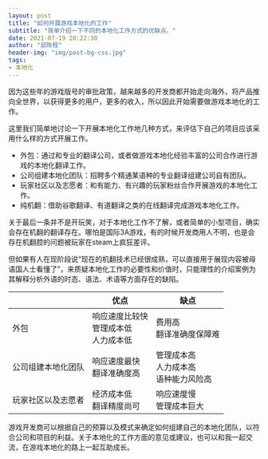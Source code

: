 ```yaml
---
layout: post
title: "如何开展游戏本地化的工作"
subtitle: "简单介绍一下不同的本地化工作方式的优缺点。"
date: 2021-07-19 20:22:30
author: "邱陈程"
header-img: "img/post-bg-css.jpg"
tags:
- 本地化
---
```


因为这些年的游戏版号的审批政策，越来越多的开发商都开始走向海外，将产品推向全世界，以获得更多的用户，更多的收入，所以因此开始需要做游戏本地化的工作。

这里我们简单地讨论一下开展本地化工作地几种方式，来评估下自己的项目应该采用什么样的方式开展工作。

- 外包：通过和专业的翻译公司，或者做游戏本地化经验丰富的公司合作进行游戏的本地化翻译工作。
- 公司组建本地化团队：招聘多个精通某语种的专业翻译组建公司自有团队。
- 玩家社区以及志愿者：和有能力、有兴趣的玩家粉丝合作开展游戏的本地化工作。
- 纯机翻：借助谷歌翻译、有道翻译之类的在线翻译完成游戏本地化工作。

关于最后一条并不是开玩笑，对于本地化工作不了解，或者简单的小型项目，确实会存在机翻的翻译存在。哪怕是国际3A游戏，有的时候开发商用人不明，也是会存在机翻腔的问题被玩家在steam上疯狂差评。

但如果有人在现阶段说“现在的机翻技术已经很成熟，可以直接用于展现内容被母语国人士看懂了”，来质疑本地化工作的必要性和价值时，只能理性的介绍案例为其解释分析外语的时态、语法、术语等方面存在的缺陷。

|                    | 优点 | 缺点 |
| ---- | ---- | ---- |
| 外包               | 响应速度比较快<br />管理成本低<br />人力成本低 | 费用高<br />翻译准确度保障难 |
| 公司组建本地化团队 | 响应速度最快<br />翻译准确度高 | 管理成本高<br />人力成本高<br />语种能力风险高 |
| 玩家社区以及志愿者 | 经济成本低<br />翻译精度尚可 | 响应速度慢<br />管理成本巨大 |

游戏开发商可以根据自己的预算以及模式来确定如何组建自己的本地化团队，以符合公司和项目的利益。关于本地化的工作方面的意见或建议，也可以和我一起交流，在游戏本地化的路上一起互助成长。
